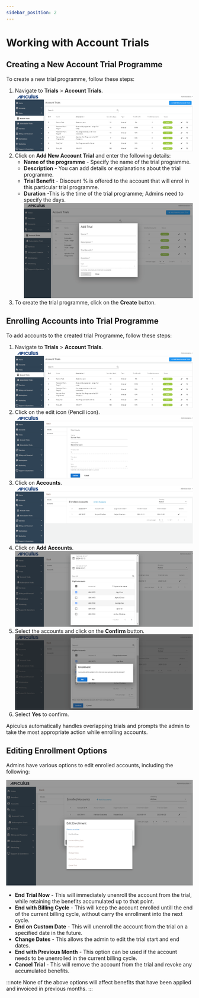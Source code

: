 ```yaml
---
sidebar_position: 2
---
```

# Working with Account Trials

## Creating a New Account Trial Programme

To create a new trial programme, follow these steps:

1. Navigate to **Trials** > **Account Trials**.![Account Trials](img/AccountTrials.png)
2. Click on **Add New Account Trial** and enter the following details:
	- **Name of the programme** - Specify the name of the trial programme.
	- **Description** - You can add details or explanations about the trial programme.
	- **Trial Benefit** - Discount % is offered to the account that will enrol in this particular trial programme.
	- **Duration** -This is the time of the trial programme; Admins need to specify the days.
	![Working with Account Trials](img/AccountTrials1.png)
3. To create the trial programme, click on the **Create** button.

## Enrolling Accounts into Trial Programme
To add accounts to the created trial Programme, follow these steps:
1. Navigate to **Trials** > **Account Trials**.![Account Trials](img/AccountTrials.png)
2. Click on the edit icon (Pencil icon).![Edit](img/AccountTrials4.png)
3. Click on **Accounts**.![Account Trials](img/AccountTrials5.png)
4. Click on **Add Accounts**. ![Working with Account Trials](img/AccountTrials2.png)
5. Select the accounts and click on the **Confirm** button.![Account Trials](img/AccountTrials6.png)
6. Select **Yes** to confirm.

Apiculus automatically handles overlapping trials and prompts the admin to take the most appropriate action while enrolling accounts.

## Editing Enrollment Options

Admins have various options to edit enrolled accounts, including the following:

![Working with Account Trials](img/AccountTrials3.png)

- **End Trial Now** - This will immediately unenroll the account from the trial, while retaining the benefits accumulated up to that point.
- **End with Billing Cycle** - This will keep the account enrolled untill the end of the current billing cycle, without carry the enrollment into the next cycle.
- **End on Custom Date** - This will unenroll the account from the trial on a specified date in the future.
- **Change Dates** - This allows the admin to edit the trial start and end dates.
- **End with Previous Month** - This option can be used if the account needs to be unenrolled in the current billing cycle.
- **Cancel Trial** - This will remove the account from the trial and revoke any accumulated benefits.

:::note
None of the above options will affect benefits that have been applied and invoiced in previous months.
:::




